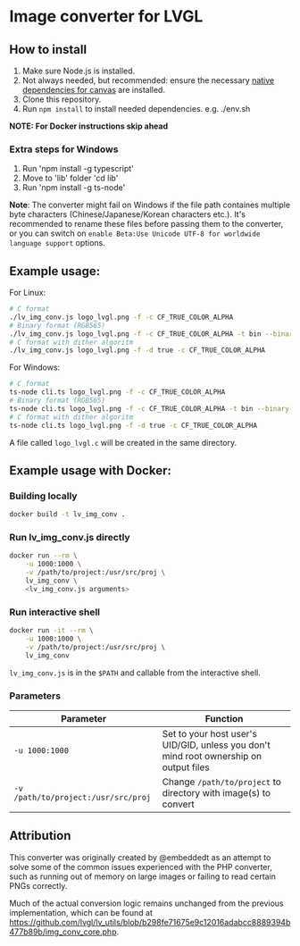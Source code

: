 # Image converter for LVGL

## How to install

1. Make sure Node.js is installed.
1. Not always needed, but recommended: ensure the necessary [native dependencies for canvas](https://github.com/Automattic/node-canvas#compiling) are installed.
1. Clone this repository.
1. Run `npm install` to install needed dependencies. e.g. ./env.sh

**NOTE: For Docker instructions skip ahead**

### Extra steps for Windows
1. Run 'npm install -g typescript'
1. Move to 'lib' folder 'cd lib'
1. Run 'npm install -g ts-node'

**Note**: The converter might fail on Windows if the file path containes multiple byte characters (Chinese/Japanese/Korean characters etc.). It's recommended to rename these files before passing them to the converter, or you can switch on `enable Beta:Use Unicode UTF-8 for worldwide language support` options.

## Example usage:
For Linux:
```sh
# C format
./lv_img_conv.js logo_lvgl.png -f -c CF_TRUE_COLOR_ALPHA
# Binary format (RGB565)
./lv_img_conv.js logo_lvgl.png -f -c CF_TRUE_COLOR_ALPHA -t bin --binary-format 565
# C format with dither algoritm
./lv_img_conv.js logo_lvgl.png -f -d true -c CF_TRUE_COLOR_ALPHA
```

For Windows:
```sh
# C format
ts-node cli.ts logo_lvgl.png -f -c CF_TRUE_COLOR_ALPHA
# Binary format (RGB565)
ts-node cli.ts logo_lvgl.png -f -c CF_TRUE_COLOR_ALPHA -t bin --binary-format 565
# C format with dither algoritm
ts-node cli.ts logo_lvgl.png -f -d true -c CF_TRUE_COLOR_ALPHA
```

A file called `logo_lvgl.c` will be created in the same directory.

## Example usage with Docker:

### Building locally

```bash
docker build -t lv_img_conv .
```

### Run lv_img_conv.js directly

```bash
docker run --rm \
    -u 1000:1000 \
    -v /path/to/project:/usr/src/proj \
    lv_img_conv \
    <lv_img_conv.js arguments>
```

### Run interactive shell

```bash
docker run -it --rm \
    -u 1000:1000 \
    -v /path/to/project:/usr/src/proj \
    lv_img_conv
```

`lv_img_conv.js` is in the `$PATH` and callable from the interactive shell.

### Parameters

| Parameter | Function |
| --- | --- |
| `-u 1000:1000` | Set to your host user's UID/GID, unless you don't mind root ownership on output files |
| `-v /path/to/project:/usr/src/proj` | Change `/path/to/project` to directory with image(s) to convert |

## Attribution

This converter was originally created by @embeddedt as an attempt to solve some of the common issues experienced with the PHP converter, such as running out of memory on large images or failing to read certain PNGs correctly.

Much of the actual conversion logic remains unchanged from the previous implementation, which can be found at https://github.com/lvgl/lv_utils/blob/b298fe71675e9c12016adabcc8889394b477b89b/img_conv_core.php.
